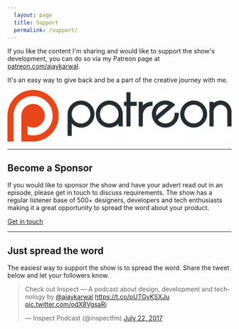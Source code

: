 ```yaml
---
  layout: page
  title: Support
  permalink: /support/
---
```


If you like the content I'm sharing and would like to support the show's development, you can do so via my Patreon page at [patreon.com/ajaykarwal](https://www.patreon.com/ajaykarwal). 

It's an easy way to give back and be a part of the creative journey with me.

<a href="https://www.patreon.com/ajaykarwal">
  <img src="/images/patreonlogoorange.png" alt="Patreon logo" class="patreon-logo">
</a>

---

## Become a Sponsor

If you would like to sponsor the show and have your advert read out in an episode, please get in touch to discuss requirements. The show has a regular listener base of 500+ designers, developers and tech enthusiasts making it a great opportunity to spread the word about your product.

<a class="btn" href="/contact">Get in touch</a>

---

## Just spread the word

The easiest way to support the show is to spread the word. Share the tweet below and let your followers know.

<blockquote class="twitter-tweet"><p lang="en" dir="ltr">Check out Inspect — A podcast about design, development and technology by <a href="https://twitter.com/ajaykarwal">@ajaykarwal</a> <a href="https://t.co/pUTGyKSXJu">https://t.co/pUTGyKSXJu</a> <a href="https://t.co/odX8VgsaRi">pic.twitter.com/odX8VgsaRi</a></p>&mdash; Inspect Podcast (@inspectfm) <a href="https://twitter.com/inspectfm/status/888840759104950272">July 22, 2017</a></blockquote>
